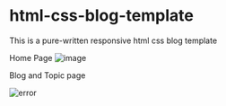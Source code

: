 # html-css-blog-template
This is a pure-written responsive html css blog template

Home Page
![image](https://github.com/web-dev-nav/html-css-blog-template/assets/110724391/2eb71327-e5dd-46df-9481-7fa6c57a4f3a)

Blog and Topic page

![error](https://github.com/web-dev-nav/html-css-blog-template/assets/110724391/9ffa3a9d-fa32-47a7-9888-7063baee8491)
